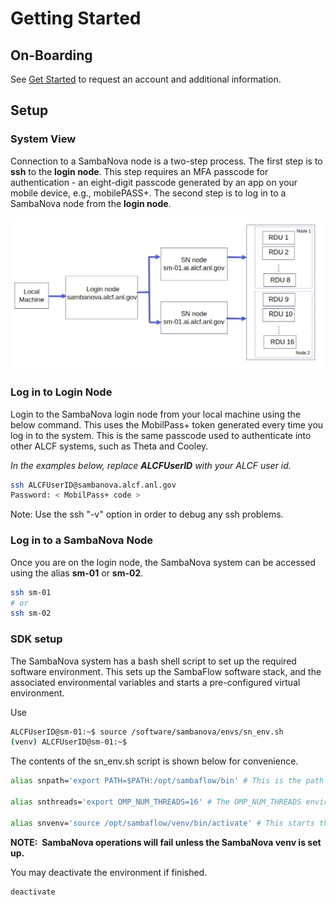 # Getting Started

## On-Boarding

See [Get Started](https://www.alcf.anl.gov/support-center/get-started)
to request an account and additional information.

## Setup

### System View

Connection to a SambaNova node is a two-step process. The first step is to **ssh** to the **login node**.
This step requires an MFA passcode for authentication - an
eight-digit passcode generated by an app on your mobile device, e.g., mobilePASS+.
The second step is to log in to a SambaNova node from the **login node**.

![SambaNova System View](sambanova_login.jpg "SambaNova System View")

### Log in to Login Node

Login to the SambaNova login node from your local machine using the below command. This uses the MobilPass+ token generated every time you log in to the system. This is the same passcode used to authenticate into other ALCF systems, such as Theta and Cooley.

*In the examples below, replace* ***ALCFUserID*** *with your ALCF user id.*

```bash
ssh ALCFUserID@sambanova.alcf.anl.gov
Password: < MobilPass+ code >
```

Note: Use the ssh "-v" option in order to debug any ssh problems.

### Log in to a SambaNova Node

Once you are on the login node, the SambaNova system can be accessed using the alias **sm-01** or **sm-02**.

```bash
ssh sm-01
# or
ssh sm-02
```

### SDK setup

The SambaNova system has a bash shell script to set up the required software environment.
This sets up the SambaFlow software stack, and the associated environmental variables and starts
a pre-configured virtual environment.

Use

```bash
ALCFUserID@sm-01:~$ source /software/sambanova/envs/sn_env.sh
(venv) ALCFUserID@sm-01:~$
```

The contents of the sn_env.sh script is shown below for convenience.

```bash
alias snpath='export PATH=$PATH:/opt/sambaflow/bin' # This is the path to SambaFlow which is the software stack running on SambaNova systems. This stack includes the Runtime, the compilers, and the SambaFlow Python SDK which is used to create and run models.

alias snthreads='export OMP_NUM_THREADS=16' # The OMP_NUM_THREADS environment variable sets the number of threads to use for parallel regions. The value of this environment variable must be a list of positive integer values. The values of the list set the number of threads to use for parallel regions at the corresponding nested levels. For the SambaNova system, it is usually set to 1.

alias snvenv='source /opt/sambaflow/venv/bin/activate' # This starts the pre-configured virtual environment that consists of sambaflow and other built-in libraries.
```

**NOTE:  SambaNova operations will fail unless the SambaNova venv is set
up.**

You may deactivate the environment if finished.

```bash
deactivate
```
